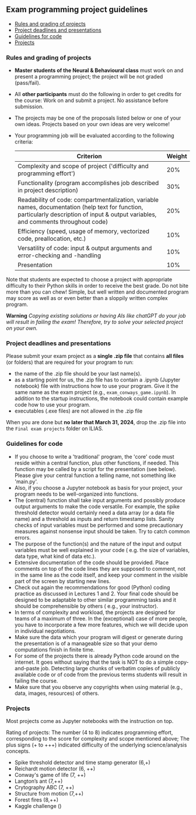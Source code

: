 ## Exam programming project guidelines

- [Rules and grading of projects](https://github.com/eulerlab/python_course/blob/master/exams/Readme.md#rules-and-grading-of-projects)
- [Project deadlines and presentations](https://github.com/eulerlab/python_course/blob/master/exams/Readme.md#project-deadlines-and-presentations)
- [Guidelines for code](https://github.com/eulerlab/python_course/blob/master/exams/Readme.md#guidelines-for-code)
- [Projects](https://github.com/eulerlab/python_course/blob/master/exams/Readme.md#projects)

### Rules and grading of projects

- **Master students of the Neural & Behavioural class** must work on and present a programming project; the project will
  be not graded (pass/fail).
- All **other participants** must do the following in order to get credits for the course: Work on and submit a project.
  No assistance before submission.
- The projects may be one of the proposals listed below or one of your own ideas. Projects based on your own ideas are
  very welcome!
- Your programming job will be evaluated according to the following criteria:

  | Criterion                                                                                                                                                                             | Weight |
    |---------------------------------------------------------------------------------------------------------------------------------------------------------------------------------------|--------|
  | Complexity and scope of project ('difficulty and programming effort')                                                                                                                 | 20%    |
  | Functionality (program accomplishes job described in project description)                                                                                                             | 30%    |
  | Readability of code: compartmentalization, variable names, documentation (help text for function, particularly description of input & output variables, and comments throughout code) | 20%    |
  | Efficiency (speed, usage of memory, vectorized code, preallocation, etc.)                                                                                                             | 10%    |
  | Versatility of code: input & output arguments and error-checking and -handling                                                                                                        | 10%    |
  | Presentation                                                                                                                                                                          | 10%    |

Note that students are expected to choose a project with appropriate difficulty to their Python skills in order to
receive the best grade. Do not bite more than you can chew! Simple, but well written and documented program may score as
well as or even better than a sloppily written complex program.

**Warning** _Copying existing solutions or having AIs like chatGPT do your job will result in failing the exam!
Therefore, try to solve your selected project on your own._

### Project deadlines and presentations

Please submit your exam project as a **single .zip file** that contains **all files** (or folders) that are required for
your program to run:

- the name of the .zip file should be your last name(s).
- as a starting point for us, the .zip file has to contain a .ipynb (Jupyter notebook) file with instructions how to use
  your program. Give it the same name as the exam project (e.g., `exam_conways_game.ipynb`). In addition to the startup
  instructions, the notebook could contain example code how to use your program.
- executables (.exe files) are not allowed in the .zip file

When you are done but **no later that March 31, 2024**, drop the .zip file into the `Final exam projects` folder on
ILIAS.

### Guidelines for code

- If you choose to write a 'traditional' program, the 'core' code must reside within a central function, plus other
  functions, if needed. This function may be called by a script for the presentation (see below). Please give your
  central function a telling name, not something like 'main.py'.
- Also, if you choose a Jupyter notebook as basis for your project, your program needs to be well-organized into
  functions.
- The (central) function shall take input arguments and possibly produce output arguments to make the code versatile.
  For example, the spike threshold detector would certainly need a data array (or a data file name) and a threshold as
  inputs and return timestamp lists. Sanity checks of input variables must be performed and some precautionary measures
  against nonsense input should be taken. Try to catch common errors.
- The purpose of the function(s) and the nature of the input and output variables must be well explained in your code (
  e.g. the size of variables, data type, what kind of data etc.).
- Extensive documentation of the code should be provided. Place comments on top of the code lines they are supposed to
  comment, not in the same line as the code itself, and keep your comment in the visible part of the screen by starting
  new lines.
- Check out again the recommendations for good (Python) coding practice as discussed in Lectures 1 and 2. Your final
  code should be designed to be adaptable to other similar programming tasks and it should be comprehensible by others (
  e.g., your instructor).
- In terms of complexity and workload, the projects are designed for teams of a maximum of three. In the (exceptional)
  case of more people, you have to incorporate a few more features, which we will decide upon in individual
  negotiations.
- Make sure the data which your program will digest or generate during the presentation is of a manageable size so that
  your demo computations finish in finite time.
- For some of the projects there is already Python code around on the internet. It goes without saying that the task is
  NOT to do a simple copy-and-paste job. Detecting large chunks of verbatim copies of publicly available code or of code
  from the previous terms students will result in failing the course.
- Make sure that you observe any copyrights when using material (e.g., data, images, resources) of others.

### Projects

Most projects come as Jupyter notebooks with the instruction on top.

Rating of projects: The number (4 to 8) indicates programming effort, corresponding to the score for complexity and
scope mentioned above; The plus signs (+ to +++) indicated difficulty of the underlying science/analysis concepts.

- Spike threshold detector and time stamp generator (6,+)
- Reichardt motion detector (6, ++)
- Conway's game of life (7, ++)
- Langton’s ant (7,++)
- Crytography ABC (7, ++)
- Structure from motion (7,++)
- Forest fires (8,++)
- Kaggle challenge ()


